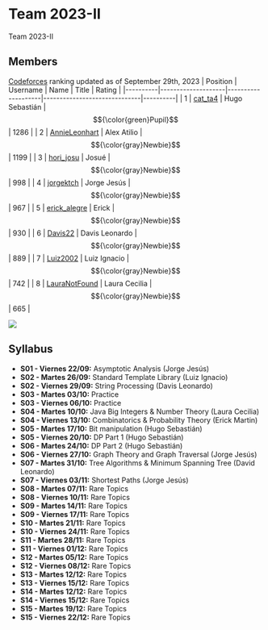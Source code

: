 # Team 2023-II
Team 2023-II
## Members
[Codeforces] ranking updated as of September 29th, 2023
| Position | Username           | Name               | Title                        | Rating   |
|----------|--------------------|--------------------|------------------------------|----------|
| 1        | [cat_ta4]          | Hugo Sebastián     | $${\color{green}Pupil}$$     | 1286     |
| 2        | [AnnieLeonhart]    | Alex Atilio        | $${\color{gray}Newbie}$$	    | 1199     |
| 3        | [hori_josu]        | Josué              | $${\color{gray}Newbie}$$     |  998     |
| 4        | [jorgektch]        | Jorge Jesús        | $${\color{gray}Newbie}$$	    |  967     |
| 5        | [erick_alegre]     | Erick              | $${\color{gray}Newbie}$$	    |  930     |
| 6        | [Davis22]          | Davis Leonardo     | $${\color{gray}Newbie}$$	    |  889     |
| 7        | [Luiz2002]         | Luiz Ignacio       | $${\color{gray}Newbie}$$     |  742     |
| 8        | [LauraNotFound]    | Laura Cecilia      | $${\color{gray}Newbie}$$     |  665     |

![](https://geps.dev/progress/10)

[LauraNotFound]: https://codeforces.com/profile/LauraNotFound
[jorgektch]: https://codeforces.com/profile/jorgektch
[Luiz2002]: https://codeforces.com/profile/Luiz2002
[cat_ta4]: https://codeforces.com/profile/cat_ta4
[Davis22]: https://codeforces.com/profile/Davis22
[jorgektch]: https://codeforces.com/profile/jorgektch
[erick_alegre]: https://codeforces.com/profile/erick_alegre
[AnnieLeonhart]: https://codeforces.com/profile/AnnieLeonhart
[hori_josu]: https://codeforces.com/profile/hori_josu

[Codeforces]: https://codeforces.com/contests

## Syllabus
- **S01 - Viernes 22/09:** Asymptotic Analysis (Jorge Jesús)
- **S02 - Martes 26/09:** Standard Template Library (Luiz Ignacio)
- **S02 - Viernes 29/09:** String Processing (Davis Leonardo)
- **S03 - Martes 03/10:** Practice
- **S03 - Viernes 06/10:** Practice
- **S04 - Martes 10/10:** Java Big Integers & Number Theory (Laura Cecilia)
- **S04 - Viernes 13/10:** Combinatorics & Probability Theory (Erick Martin)
- **S05 - Martes 17/10:** Bit manipulation (Hugo Sebastián)
- **S05 - Viernes 20/10:** DP Part 1 (Hugo Sebastián)
- **S06 - Martes 24/10:** DP Part 2 (Hugo Sebastián)
- **S06 - Viernes 27/10:** Graph Theory and Graph Traversal (Jorge Jesús)
- **S07 - Martes 31/10:** Tree Algorithms & Minimum Spanning Tree (David Leonardo)
- **S07 - Viernes 03/11:** Shortest Paths (Jorge Jesús)
- **S08 - Martes 07/11:** Rare Topics
- **S08 - Viernes 10/11:** Rare Topics
- **S09 - Martes 14/11:** Rare Topics
- **S09 - Viernes 17/11:** Rare Topics
- **S10 - Martes 21/11:** Rare Topics
- **S10 - Viernes 24/11:** Rare Topics
- **S11 - Martes 28/11:** Rare Topics
- **S11 - Viernes 01/12:** Rare Topics
- **S12 - Martes 05/12:** Rare Topics
- **S12 - Viernes 08/12:** Rare Topics
- **S13 - Martes 12/12:** Rare Topics
- **S13 - Viernes 15/12:** Rare Topics
- **S14 - Martes 12/12:** Rare Topics
- **S14 - Viernes 15/12:** Rare Topics
- **S15 - Martes 19/12:** Rare Topics
- **S15 - Viernes 22/12:** Rare Topics

